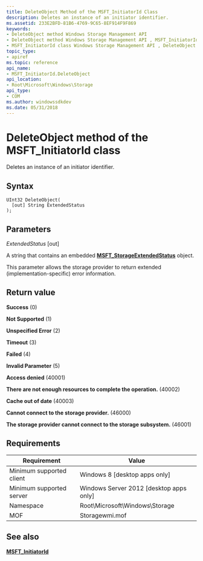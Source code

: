 ```yaml
---
title: DeleteObject Method of the MSFT_InitiatorId Class
description: Deletes an instance of an initiator identifier.
ms.assetid: 233E2BFD-81B6-4769-9C65-8EF914F9F869
keywords:
- DeleteObject method Windows Storage Management API
- DeleteObject method Windows Storage Management API , MSFT_InitiatorId class
- MSFT_InitiatorId class Windows Storage Management API , DeleteObject method
topic_type:
- apiref
ms.topic: reference
api_name:
- MSFT_InitiatorId.DeleteObject
api_location:
- Root\Microsoft\Windows\Storage
api_type:
- COM
ms.author: windowssdkdev
ms.date: 05/31/2018
---
```


# DeleteObject method of the MSFT\_InitiatorId class

Deletes an instance of an initiator identifier.

## Syntax


```mof
UInt32 DeleteObject(
  [out] String ExtendedStatus
);
```



## Parameters

 

*ExtendedStatus* \[out\]
 

A string that contains an embedded [**MSFT\_StorageExtendedStatus**](msft-storageextendedstatus.md) object.

This parameter allows the storage provider to return extended (implementation-specific) error information.

 

## Return value

 

**Success** (0)
 

**Not Supported** (1)
 

**Unspecified Error** (2)
 

**Timeout** (3)
 

**Failed** (4)
 

**Invalid Parameter** (5)
 

**Access denied** (40001)
 

**There are not enough resources to complete the operation.** (40002)
 

**Cache out of date** (40003)
 

**Cannot connect to the storage provider.** (46000)
 

**The storage provider cannot connect to the storage subsystem.** (46001)
 

## Requirements



| Requirement | Value |
|-------------------------------------|-------------------------------------------------------------------------------------------|
| Minimum supported client | Windows 8 \[desktop apps only\]                                                |
| Minimum supported server | Windows Server 2012 \[desktop apps only\]                                      |
| Namespace                | Root\\Microsoft\\Windows\\Storage                                              |
| MOF                      |  Storagewmi.mof  |



## See also

 

[**MSFT\_InitiatorId**](msft-initiatorid.md)
 

 

 





